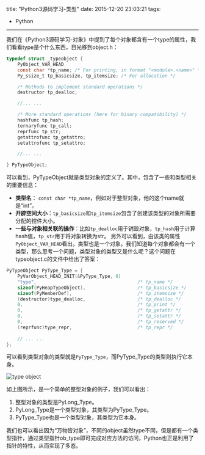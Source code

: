title: "Python3源码学习-类型"
date: 2015-12-20 23:03:21
tags:
  - Python
---

我们在《Python3源码学习-对象》中提到了每个对象都含有一个type的属性，我们看看type是个什么东西，目光移到object.h：
```c
typedef struct _typeobject {
    PyObject_VAR_HEAD
    const char *tp_name; /* For printing, in format "<module>.<name>" */
    Py_ssize_t tp_basicsize, tp_itemsize; /* For allocation */

    /* Methods to implement standard operations */
    destructor tp_dealloc;

    //... ...

    /* More standard operations (here for binary compatibility) */
    hashfunc tp_hash;
    ternaryfunc tp_call;
    reprfunc tp_str;
    getattrofunc tp_getattro;
    setattrofunc tp_setattro;

    //... ...

} PyTypeObject;
```
可以看到，PyTypeObject就是类型对象的定义了。其中，包含了一些和类型相关的重要信息：
* **类型名**： `const char *tp_name`，例如对于整型对象，他的这个name就是“int”。
* **开辟空间大小**：`tp_basicsize`和`tp_itemsize`包含了创建该类型的对象所需要分配的控件大小。
* **一些与对象相关联的操作**：比如`tp_dealloc`用于销毁对象，`tp_hash`用于计算hash值，`tp_str`用于将对象转换为str。
另外可以看到，由该类的属性`PyObject_VAR_HEAD`看出，类型也是一个对象。我们知道每个对象都会有一个类型，那么思考一个问题，类型对象的类型又是什么呢？这个问题在typeobject.c的文件中给出了答案：
```c
PyTypeObject PyType_Type = {
    PyVarObject_HEAD_INIT(&PyType_Type, 0)
    "type",                                     /* tp_name */
    sizeof(PyHeapTypeObject),                   /* tp_basicsize */
    sizeof(PyMemberDef),                        /* tp_itemsize */
    (destructor)type_dealloc,                   /* tp_dealloc */
    0,                                          /* tp_print */
    0,                                          /* tp_getattr */
    0,                                          /* tp_setattr */
    0,                                          /* tp_reserved */
    (reprfunc)type_repr,                        /* tp_repr */
    
    // ... ...
};
```
可以看到类型对象的类型就是`PyType_Type`，而PyType_Type的类型则执行它本身。

![type object](https://cloud.githubusercontent.com/assets/1736354/11918443/66f1c2c6-a76c-11e5-8838-f742ec215af2.png)

如上图所示，是一个简单的整型对象的例子，我们可以看出：
1. 整型对象的类型是PyLong_Type。
2. PyLong_Type是一个类型对象，其类型为PyType_Type。
3. PyType_Type也是一个类型对象，其类型为它本身。

我们也可以看出因为“万物皆对象”，不同的object虽然type不同，但是都有一个类型指针，通过类型指针ob_type即可完成对应方法的访问，Python也正是利用了指针的特性，从而实现了多态。